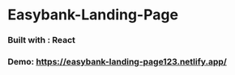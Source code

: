 # Easybank-Landing-Page

### Built with : React

### Demo: https://easybank-landing-page123.netlify.app/

